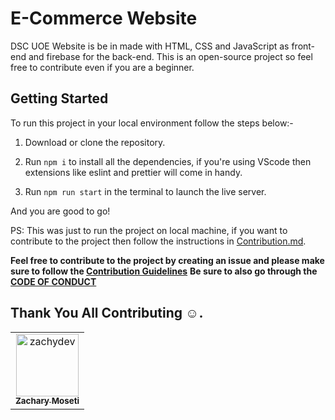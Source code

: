 # E-Commerce Website

DSC UOE Website is be in  made with HTML, CSS and JavaScript as front-end and firebase for the back-end. This is an open-source project so feel free to contribute even if you are a beginner.

## Getting Started

To run this project in your local environment follow the steps below:-

1. Download or clone the repository.

2. Run `npm i` to install all the dependencies, if you're using VScode then extensions like eslint and prettier will come in handy.

3. Run `npm run start` in the terminal to launch the live server.

And you are good to go!

PS: This was just to run the project on local machine, if you want to contribute to the project then follow the instructions in [Contribution.md](Contribution.md).

**Feel free to contribute to the project by creating an issue and please make sure to follow the [Contribution Guidelines](Contribution.md)**
**Be sure to also go through the [CODE OF CONDUCT](CODE_OF_CONDUCT.md)**


## Thank You All Contributing :relaxed:.

<!-- readme: contributors -start --> 
<table>
<tr>
    <td align="center">
        <a href="https://github.com/">
            <img src="https://avatars3.githubusercontent.com/u/44673237?v=4" width="100;" alt="zachydev"/>
            <br />
            <sub><b>Zachary Moseti</b></sub>
        </a>
    </td>
</tr>
</table>
<!-- readme: contributors -end -->